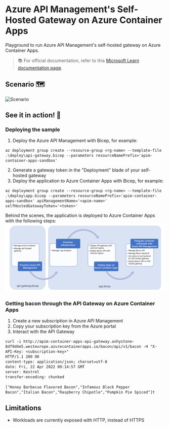 # Azure API Management's Self-Hosted Gateway on Azure Container Apps

Playground to run Azure API Management's self-hosted gateway on Azure Container Apps.

> 📚 For official documentation, refer to this  [Microsoft Learn documentation page](https://learn.microsoft.com/azure/api-management/self-hosted-gateway-overview).

## Scenario 🗺️

![Scenario](./media/overview.png)

## See it in action! 🚀

### Deploying the sample

1. Deploy the Azure API Management with Bicep, for example:
```shell
az deployment group create --resource-group <rg-name> --template-file .\deploy\api-gateway.bicep --parameters resourceNamePrefix='apim-container-apps-sandbox'
```
2. Generate a gateway token in the "Deployment" blade of your self-hosted gateway
3. Deploy the application to Azure Container Apps with Bicep, for example:
```shell
az deployment group create --resource-group <rg-name> --template-file .\deploy\app.bicep --parameters resourceNamePrefix='apim-container-apps-sandbox' apiManagementName='<apim-name>' selfHostedGatewayToken='<token>'
```

Behind the scenes, the application is deployed to Azure Container Apps with the following steps:
![Scenario](./media/deployment-flow.png)

### Getting bacon through the API Gateway on Azure Container Apps

1. Create a new subscription in Azure API Management
2. Copy your subscription key from the Azure portal
3. Interact with the API Gateway
```shell
curl -i http://apim-container-apps-api-gateway.ashystone-8df9d4e5.westeurope.azurecontainerapps.io/bacon/api/v1/bacon -H "X-API-Key: <subscription-key>"
HTTP/1.1 200 OK
content-type: application/json; charset=utf-8
date: Fri, 22 Apr 2022 09:14:57 GMT
server: Kestrel
transfer-encoding: chunked

["Honey Barbecue Flavored Bacon","Infamous Black Pepper Bacon","Italian Bacon","Raspberry Chipotle","Pumpkin Pie Spiced"]t
```

## Limitations

- Workloads are currently exposed with HTTP, instead of HTTPS
